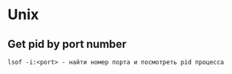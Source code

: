 # Unix
## Get pid by port number
```
lsof -i:<port> - найти номер порта и посмотреть pid процесса
```

